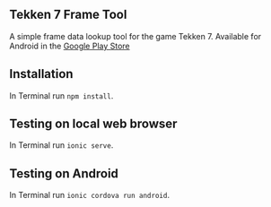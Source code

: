 Tekken 7 Frame Tool
---
A simple frame data lookup tool for the game Tekken 7. Available for Android in the [Google Play Store](https://play.google.com/store/apps/details?id=tekken.seven.frame.tool)

## Installation
In Terminal run `npm install`.

## Testing on local web browser
In Terminal run `ionic serve`.

## Testing on Android
In Terminal run `ionic cordova run android`.